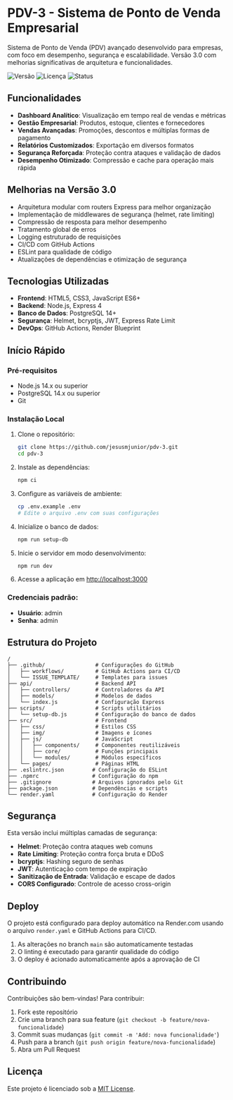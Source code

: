 # PDV-3 - Sistema de Ponto de Venda Empresarial

Sistema de Ponto de Venda (PDV) avançado desenvolvido para empresas, com foco em desempenho, segurança e escalabilidade. Versão 3.0 com melhorias significativas de arquitetura e funcionalidades.

![Versão](https://img.shields.io/badge/versão-3.0.0-blue)
![Licença](https://img.shields.io/badge/licença-MIT-green)
![Status](https://img.shields.io/badge/status-produção-brightgreen)

## Funcionalidades

- **Dashboard Analítico**: Visualização em tempo real de vendas e métricas
- **Gestão Empresarial**: Produtos, estoque, clientes e fornecedores
- **Vendas Avançadas**: Promoções, descontos e múltiplas formas de pagamento
- **Relatórios Customizados**: Exportação em diversos formatos
- **Segurança Reforçada**: Proteção contra ataques e validação de dados
- **Desempenho Otimizado**: Compressão e cache para operação mais rápida

## Melhorias na Versão 3.0

- Arquitetura modular com routers Express para melhor organização
- Implementação de middlewares de segurança (helmet, rate limiting)
- Compressão de resposta para melhor desempenho
- Tratamento global de erros
- Logging estruturado de requisições
- CI/CD com GitHub Actions
- ESLint para qualidade de código
- Atualizações de dependências e otimização de segurança

## Tecnologias Utilizadas

- **Frontend**: HTML5, CSS3, JavaScript ES6+
- **Backend**: Node.js, Express 4
- **Banco de Dados**: PostgreSQL 14+
- **Segurança**: Helmet, bcryptjs, JWT, Express Rate Limit
- **DevOps**: GitHub Actions, Render Blueprint

## Início Rápido

### Pré-requisitos

- Node.js 14.x ou superior
- PostgreSQL 14.x ou superior
- Git

### Instalação Local

1. Clone o repositório:
   ```bash
   git clone https://github.com/jesusmjunior/pdv-3.git
   cd pdv-3
   ```

2. Instale as dependências:
   ```bash
   npm ci
   ```

3. Configure as variáveis de ambiente:
   ```bash
   cp .env.example .env
   # Edite o arquivo .env com suas configurações
   ```

4. Inicialize o banco de dados:
   ```bash
   npm run setup-db
   ```

5. Inicie o servidor em modo desenvolvimento:
   ```bash
   npm run dev
   ```

6. Acesse a aplicação em [http://localhost:3000](http://localhost:3000)

### Credenciais padrão:
- **Usuário**: admin
- **Senha**: admin

## Estrutura do Projeto

```
/
├── .github/                # Configurações do GitHub
│   ├── workflows/          # GitHub Actions para CI/CD
│   └── ISSUE_TEMPLATE/     # Templates para issues
├── api/                    # Backend API
│   ├── controllers/        # Controladores da API
│   ├── models/             # Modelos de dados
│   └── index.js            # Configuração Express
├── scripts/                # Scripts utilitários
│   └── setup-db.js         # Configuração do banco de dados
├── src/                    # Frontend
│   ├── css/                # Estilos CSS
│   ├── img/                # Imagens e ícones
│   ├── js/                 # JavaScript
│   │   ├── components/     # Componentes reutilizáveis
│   │   ├── core/           # Funções principais
│   │   └── modules/        # Módulos específicos
│   └── pages/              # Páginas HTML
├── .eslintrc.json         # Configuração do ESLint
├── .npmrc                 # Configuração do npm
├── .gitignore             # Arquivos ignorados pelo Git
├── package.json           # Dependências e scripts
└── render.yaml            # Configuração do Render
```

## Segurança

Esta versão inclui múltiplas camadas de segurança:

- **Helmet**: Proteção contra ataques web comuns
- **Rate Limiting**: Proteção contra força bruta e DDoS
- **bcryptjs**: Hashing seguro de senhas
- **JWT**: Autenticação com tempo de expiração
- **Sanitização de Entrada**: Validação e escape de dados
- **CORS Configurado**: Controle de acesso cross-origin

## Deploy

O projeto está configurado para deploy automático na Render.com usando o arquivo `render.yaml` e GitHub Actions para CI/CD.

1. As alterações no branch `main` são automaticamente testadas
2. O linting é executado para garantir qualidade do código
3. O deploy é acionado automaticamente após a aprovação de CI

## Contribuindo

Contribuições são bem-vindas! Para contribuir:

1. Fork este repositório
2. Crie uma branch para sua feature (`git checkout -b feature/nova-funcionalidade`)
3. Commit suas mudanças (`git commit -m 'Add: nova funcionalidade'`)
4. Push para a branch (`git push origin feature/nova-funcionalidade`)
5. Abra um Pull Request

## Licença

Este projeto é licenciado sob a [MIT License](LICENSE).